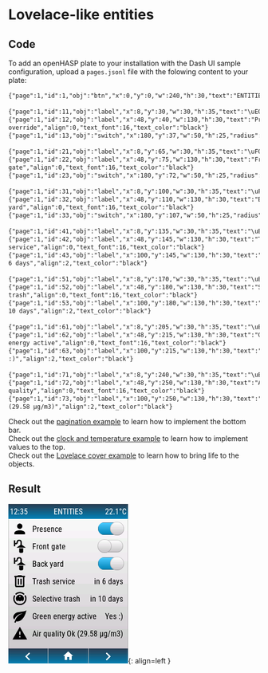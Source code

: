 
<h1>Lovelace-like entities</h1>

<h2>Code</h2>

To add an openHASP plate to your installation with the Dash UI sample configuration, upload a `pages.jsonl` file with the folowing content to your plate:

```text
{"page":1,"id":1,"obj":"btn","x":0,"y":0,"w":240,"h":30,"text":"ENTITIES","value_font":22,"bg_color":"#2C3E50","text_color":"#FFFFFF","radius":0,"border_side":0,"enabled":0}

{"page":1,"id":11,"obj":"label","x":8,"y":30,"w":30,"h":35,"text":"\uE004","align":1,"text_font":28,"text_color":"black"}
{"page":1,"id":12,"obj":"label","x":48,"y":40,"w":130,"h":30,"text":"Presence override","align":0,"text_font":16,"text_color":"black"}
{"page":1,"id":13,"obj":"switch","x":180,"y":37,"w":50,"h":25,"radius":25,"radius2":15}

{"page":1,"id":21,"obj":"label","x":8,"y":65,"w":30,"h":35,"text":"\uF054","align":1,"text_font":28,"text_color":"black"}
{"page":1,"id":22,"obj":"label","x":48,"y":75,"w":130,"h":30,"text":"Front gate","align":0,"text_font":16,"text_color":"black"}
{"page":1,"id":23,"obj":"switch","x":180,"y":72,"w":50,"h":25,"radius":25,"radius2":15}

{"page":1,"id":31,"obj":"label","x":8,"y":100,"w":30,"h":35,"text":"\uF054","align":1,"text_font":28,"text_color":"black"}
{"page":1,"id":32,"obj":"label","x":48,"y":110,"w":130,"h":30,"text":"Back yard","align":0,"text_font":16,"text_color":"black"}
{"page":1,"id":33,"obj":"switch","x":180,"y":107,"w":50,"h":25,"radius":25,"radius2":15}

{"page":1,"id":41,"obj":"label","x":8,"y":135,"w":30,"h":35,"text":"\uEA7A","align":1,"text_font":28,"text_color":"black"}
{"page":1,"id":42,"obj":"label","x":48,"y":145,"w":130,"h":30,"text":"Trash service","align":0,"text_font":16,"text_color":"black"}
{"page":1,"id":43,"obj":"label","x":100,"y":145,"w":130,"h":30,"text":"in 6 days","align":2,"text_color":"black"}

{"page":1,"id":51,"obj":"label","x":8,"y":170,"w":30,"h":35,"text":"\uE70D","align":1,"text_font":28,"text_color":"black"}
{"page":1,"id":52,"obj":"label","x":48,"y":180,"w":130,"h":30,"text":"Selective trash","align":0,"text_font":16,"text_color":"black"}
{"page":1,"id":53,"obj":"label","x":100,"y":180,"w":130,"h":30,"text":"in 10 days","align":2,"text_color":"black"}

{"page":1,"id":61,"obj":"label","x":8,"y":205,"w":30,"h":35,"text":"\uE32A","align":1,"text_font":28,"text_color":"black"}
{"page":1,"id":62,"obj":"label","x":48,"y":215,"w":130,"h":30,"text":"Green energy active","align":0,"text_font":16,"text_color":"black"}
{"page":1,"id":63,"obj":"label","x":100,"y":215,"w":130,"h":30,"text":"Yes :)","align":2,"text_color":"black"}

{"page":1,"id":71,"obj":"label","x":8,"y":240,"w":30,"h":35,"text":"\uE026","align":1,"text_font":28,"text_color":"black"}
{"page":1,"id":72,"obj":"label","x":48,"y":250,"w":130,"h":30,"text":"Air quality","align":0,"text_font":16,"text_color":"black"}
{"page":1,"id":73,"obj":"label","x":100,"y":250,"w":130,"h":30,"text":"OK (29.58 µg/m3)","align":2,"text_color":"black"}
```
Check out the [pagination example](example-pagination.md) to learn how to implement the bottom bar.  
Check out the [clock and temperature example](custom-component/sampl_conf.md#display-clock-and-temperature) to learn how to implement values to the top.  
Check out the [Lovelace cover example](custom-component/sampl_conf.md#cover-like-in-lovelace) to learn how to bring life to the objects.  

<h2>Result</h2>

![Screenshot](assets/images/screenshots/demo_lovelace_entities.png){: align=left }

<div style="clear:both;"></div>
